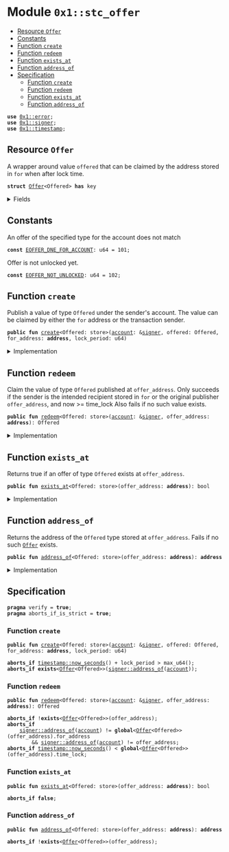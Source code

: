 
<a id="0x1_stc_offer"></a>

# Module `0x1::stc_offer`



-  [Resource `Offer`](#0x1_stc_offer_Offer)
-  [Constants](#@Constants_0)
-  [Function `create`](#0x1_stc_offer_create)
-  [Function `redeem`](#0x1_stc_offer_redeem)
-  [Function `exists_at`](#0x1_stc_offer_exists_at)
-  [Function `address_of`](#0x1_stc_offer_address_of)
-  [Specification](#@Specification_1)
    -  [Function `create`](#@Specification_1_create)
    -  [Function `redeem`](#@Specification_1_redeem)
    -  [Function `exists_at`](#@Specification_1_exists_at)
    -  [Function `address_of`](#@Specification_1_address_of)


<pre><code><b>use</b> <a href="../../move-stdlib/doc/error.md#0x1_error">0x1::error</a>;
<b>use</b> <a href="../../move-stdlib/doc/signer.md#0x1_signer">0x1::signer</a>;
<b>use</b> <a href="timestamp.md#0x1_timestamp">0x1::timestamp</a>;
</code></pre>



<a id="0x1_stc_offer_Offer"></a>

## Resource `Offer`

A wrapper around value <code>offered</code> that can be claimed by the address stored in <code>for</code> when after lock time.


<pre><code><b>struct</b> <a href="stc_offer.md#0x1_stc_offer_Offer">Offer</a>&lt;Offered&gt; <b>has</b> key
</code></pre>



<details>
<summary>Fields</summary>


<dl>
<dt>
<code>offered: Offered</code>
</dt>
<dd>

</dd>
<dt>
<code>for_address: <b>address</b></code>
</dt>
<dd>

</dd>
<dt>
<code>time_lock: u64</code>
</dt>
<dd>

</dd>
</dl>


</details>

<a id="@Constants_0"></a>

## Constants


<a id="0x1_stc_offer_EOFFER_DNE_FOR_ACCOUNT"></a>

An offer of the specified type for the account does not match


<pre><code><b>const</b> <a href="stc_offer.md#0x1_stc_offer_EOFFER_DNE_FOR_ACCOUNT">EOFFER_DNE_FOR_ACCOUNT</a>: u64 = 101;
</code></pre>



<a id="0x1_stc_offer_EOFFER_NOT_UNLOCKED"></a>

Offer is not unlocked yet.


<pre><code><b>const</b> <a href="stc_offer.md#0x1_stc_offer_EOFFER_NOT_UNLOCKED">EOFFER_NOT_UNLOCKED</a>: u64 = 102;
</code></pre>



<a id="0x1_stc_offer_create"></a>

## Function `create`

Publish a value of type <code>Offered</code> under the sender's account. The value can be claimed by
either the <code>for</code> address or the transaction sender.


<pre><code><b>public</b> <b>fun</b> <a href="stc_offer.md#0x1_stc_offer_create">create</a>&lt;Offered: store&gt;(<a href="account.md#0x1_account">account</a>: &<a href="../../move-stdlib/doc/signer.md#0x1_signer">signer</a>, offered: Offered, for_address: <b>address</b>, lock_period: u64)
</code></pre>



<details>
<summary>Implementation</summary>


<pre><code><b>public</b> <b>fun</b> <a href="stc_offer.md#0x1_stc_offer_create">create</a>&lt;Offered: store&gt;(<a href="account.md#0x1_account">account</a>: &<a href="../../move-stdlib/doc/signer.md#0x1_signer">signer</a>, offered: Offered, for_address: <b>address</b>, lock_period: u64) {
    <b>let</b> time_lock = <a href="timestamp.md#0x1_timestamp_now_seconds">timestamp::now_seconds</a>() + lock_period;
    //TODO should support multi <a href="stc_offer.md#0x1_stc_offer_Offer">Offer</a>?
    <b>move_to</b>(<a href="account.md#0x1_account">account</a>, <a href="stc_offer.md#0x1_stc_offer_Offer">Offer</a>&lt;Offered&gt; {
        offered,
        for_address,
        time_lock
    });
}
</code></pre>



</details>

<a id="0x1_stc_offer_redeem"></a>

## Function `redeem`

Claim the value of type <code>Offered</code> published at <code>offer_address</code>.
Only succeeds if the sender is the intended recipient stored in <code>for</code> or the original
publisher <code>offer_address</code>, and now >= time_lock
Also fails if no such value exists.


<pre><code><b>public</b> <b>fun</b> <a href="stc_offer.md#0x1_stc_offer_redeem">redeem</a>&lt;Offered: store&gt;(<a href="account.md#0x1_account">account</a>: &<a href="../../move-stdlib/doc/signer.md#0x1_signer">signer</a>, offer_address: <b>address</b>): Offered
</code></pre>



<details>
<summary>Implementation</summary>


<pre><code><b>public</b> <b>fun</b> <a href="stc_offer.md#0x1_stc_offer_redeem">redeem</a>&lt;Offered: store&gt;(<a href="account.md#0x1_account">account</a>: &<a href="../../move-stdlib/doc/signer.md#0x1_signer">signer</a>, offer_address: <b>address</b>): Offered <b>acquires</b> <a href="stc_offer.md#0x1_stc_offer_Offer">Offer</a> {
    <b>let</b> <a href="stc_offer.md#0x1_stc_offer_Offer">Offer</a>&lt;Offered&gt; { offered, for_address, time_lock } = <b>move_from</b>&lt;<a href="stc_offer.md#0x1_stc_offer_Offer">Offer</a>&lt;Offered&gt;&gt;(offer_address);
    <b>let</b> sender = <a href="../../move-stdlib/doc/signer.md#0x1_signer_address_of">signer::address_of</a>(<a href="account.md#0x1_account">account</a>);
    <b>let</b> now = <a href="timestamp.md#0x1_timestamp_now_seconds">timestamp::now_seconds</a>();
    <b>assert</b>!(sender == for_address || sender == offer_address, <a href="../../move-stdlib/doc/error.md#0x1_error_invalid_argument">error::invalid_argument</a>(<a href="stc_offer.md#0x1_stc_offer_EOFFER_DNE_FOR_ACCOUNT">EOFFER_DNE_FOR_ACCOUNT</a>));
    <b>assert</b>!(now &gt;= time_lock, <a href="../../move-stdlib/doc/error.md#0x1_error_invalid_state">error::invalid_state</a>(<a href="stc_offer.md#0x1_stc_offer_EOFFER_NOT_UNLOCKED">EOFFER_NOT_UNLOCKED</a>));
    offered
}
</code></pre>



</details>

<a id="0x1_stc_offer_exists_at"></a>

## Function `exists_at`

Returns true if an offer of type <code>Offered</code> exists at <code>offer_address</code>.


<pre><code><b>public</b> <b>fun</b> <a href="stc_offer.md#0x1_stc_offer_exists_at">exists_at</a>&lt;Offered: store&gt;(offer_address: <b>address</b>): bool
</code></pre>



<details>
<summary>Implementation</summary>


<pre><code><b>public</b> <b>fun</b> <a href="stc_offer.md#0x1_stc_offer_exists_at">exists_at</a>&lt;Offered: store&gt;(offer_address: <b>address</b>): bool {
    <b>exists</b>&lt;<a href="stc_offer.md#0x1_stc_offer_Offer">Offer</a>&lt;Offered&gt;&gt;(offer_address)
}
</code></pre>



</details>

<a id="0x1_stc_offer_address_of"></a>

## Function `address_of`

Returns the address of the <code>Offered</code> type stored at <code>offer_address</code>.
Fails if no such <code><a href="stc_offer.md#0x1_stc_offer_Offer">Offer</a></code> exists.


<pre><code><b>public</b> <b>fun</b> <a href="stc_offer.md#0x1_stc_offer_address_of">address_of</a>&lt;Offered: store&gt;(offer_address: <b>address</b>): <b>address</b>
</code></pre>



<details>
<summary>Implementation</summary>


<pre><code><b>public</b> <b>fun</b> <a href="stc_offer.md#0x1_stc_offer_address_of">address_of</a>&lt;Offered: store&gt;(offer_address: <b>address</b>): <b>address</b> <b>acquires</b> <a href="stc_offer.md#0x1_stc_offer_Offer">Offer</a> {
    <b>borrow_global</b>&lt;<a href="stc_offer.md#0x1_stc_offer_Offer">Offer</a>&lt;Offered&gt;&gt;(offer_address).for_address
}
</code></pre>



</details>

<a id="@Specification_1"></a>

## Specification



<pre><code><b>pragma</b> verify = <b>true</b>;
<b>pragma</b> aborts_if_is_strict = <b>true</b>;
</code></pre>



<a id="@Specification_1_create"></a>

### Function `create`


<pre><code><b>public</b> <b>fun</b> <a href="stc_offer.md#0x1_stc_offer_create">create</a>&lt;Offered: store&gt;(<a href="account.md#0x1_account">account</a>: &<a href="../../move-stdlib/doc/signer.md#0x1_signer">signer</a>, offered: Offered, for_address: <b>address</b>, lock_period: u64)
</code></pre>




<pre><code><b>aborts_if</b> <a href="timestamp.md#0x1_timestamp_now_seconds">timestamp::now_seconds</a>() + lock_period &gt; max_u64();
<b>aborts_if</b> <b>exists</b>&lt;<a href="stc_offer.md#0x1_stc_offer_Offer">Offer</a>&lt;Offered&gt;&gt;(<a href="../../move-stdlib/doc/signer.md#0x1_signer_address_of">signer::address_of</a>(<a href="account.md#0x1_account">account</a>));
</code></pre>



<a id="@Specification_1_redeem"></a>

### Function `redeem`


<pre><code><b>public</b> <b>fun</b> <a href="stc_offer.md#0x1_stc_offer_redeem">redeem</a>&lt;Offered: store&gt;(<a href="account.md#0x1_account">account</a>: &<a href="../../move-stdlib/doc/signer.md#0x1_signer">signer</a>, offer_address: <b>address</b>): Offered
</code></pre>




<pre><code><b>aborts_if</b> !<b>exists</b>&lt;<a href="stc_offer.md#0x1_stc_offer_Offer">Offer</a>&lt;Offered&gt;&gt;(offer_address);
<b>aborts_if</b>
    <a href="../../move-stdlib/doc/signer.md#0x1_signer_address_of">signer::address_of</a>(<a href="account.md#0x1_account">account</a>) != <b>global</b>&lt;<a href="stc_offer.md#0x1_stc_offer_Offer">Offer</a>&lt;Offered&gt;&gt;(offer_address).for_address
        && <a href="../../move-stdlib/doc/signer.md#0x1_signer_address_of">signer::address_of</a>(<a href="account.md#0x1_account">account</a>) != offer_address;
<b>aborts_if</b> <a href="timestamp.md#0x1_timestamp_now_seconds">timestamp::now_seconds</a>() &lt; <b>global</b>&lt;<a href="stc_offer.md#0x1_stc_offer_Offer">Offer</a>&lt;Offered&gt;&gt;(offer_address).time_lock;
</code></pre>



<a id="@Specification_1_exists_at"></a>

### Function `exists_at`


<pre><code><b>public</b> <b>fun</b> <a href="stc_offer.md#0x1_stc_offer_exists_at">exists_at</a>&lt;Offered: store&gt;(offer_address: <b>address</b>): bool
</code></pre>




<pre><code><b>aborts_if</b> <b>false</b>;
</code></pre>



<a id="@Specification_1_address_of"></a>

### Function `address_of`


<pre><code><b>public</b> <b>fun</b> <a href="stc_offer.md#0x1_stc_offer_address_of">address_of</a>&lt;Offered: store&gt;(offer_address: <b>address</b>): <b>address</b>
</code></pre>




<pre><code><b>aborts_if</b> !<b>exists</b>&lt;<a href="stc_offer.md#0x1_stc_offer_Offer">Offer</a>&lt;Offered&gt;&gt;(offer_address);
</code></pre>


[move-book]: https://starcoin.dev/move/book/SUMMARY
